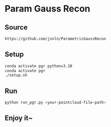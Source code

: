 # Param Gauss Recon

## Source

```bash
https://github.com/jsnln/ParametricGaussRecon
```

## Setup

```bash
conda activate pgr python=3.10
conda activate pgr
./setup.sh
```

## Run

```bash
python run_pgr.py <your-pointcloud-file-path>
```

## Enjoy it~

